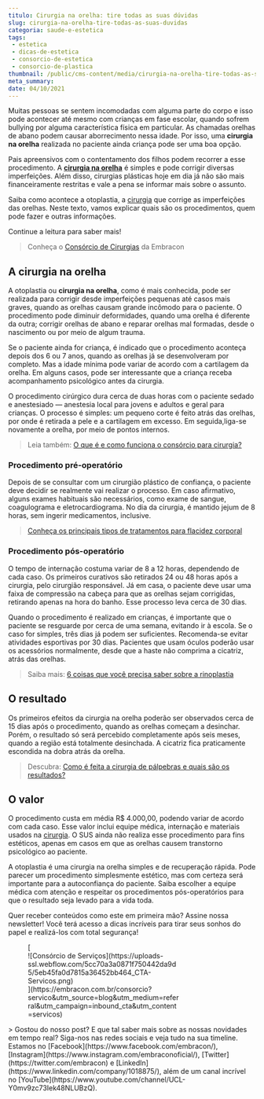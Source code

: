 ```yaml
---
titulo: Cirurgia na orelha: tire todas as suas dúvidas
slug: cirurgia-na-orelha-tire-todas-as-suas-duvidas
categoria: saude-e-estetica
tags:
 - estetica
 - dicas-de-estetica
 - consorcio-de-estetica
 - consorcio-de-plastica
thumbnail: /public/cms-content/media/cirurgia-na-orelha-tire-todas-as-suas-duvidas.jpg
meta_summary: 
date: 04/10/2021
---
```

Muitas pessoas se sentem incomodadas com alguma parte do corpo e isso pode acontecer até mesmo com crianças em fase escolar, quando sofrem bullying por alguma característica física em particular. As chamadas orelhas de abano podem causar aborrecimento nessa idade. Por isso, uma **cirurgia na orelha** realizada no paciente ainda criança pode ser uma boa opção.

Pais apreensivos com o contentamento dos filhos podem recorrer a esse procedimento. A [**cirurgia na orelha**](https://www.embracon.com.br/blog/como-escolher-um-consorcio-de-cirurgia-plastica-em-6-passos) é simples e pode corrigir diversas imperfeições. Além disso, cirurgias plásticas hoje em dia já não são mais financeiramente restritas e vale a pena se informar mais sobre o assunto.

Saiba como acontece a otoplastia, a [cirurgia](https://www.embracon.com.br/blog/como-escolher-um-consorcio-de-cirurgia-plastica-em-6-passos) que corrige as imperfeições das orelhas. Neste texto, vamos explicar quais são os procedimentos, quem pode fazer e outras informações.

Continue a leitura para saber mais!

> Conheça o [Consórcio de Cirurgias](https://www.embracon.com.br/blog/5-duvidas-sobre-o-consorcio-de-cirurgia) da Embracon

A cirurgia na orelha
--------------------

A otoplastia ou **cirurgia na orelha**, como é mais conhecida, pode ser realizada para corrigir desde imperfeições pequenas até casos mais graves, quando as orelhas causam grande incômodo para o paciente. O procedimento pode diminuir deformidades, quando uma orelha é diferente da outra; corrigir orelhas de abano e reparar orelhas mal formadas, desde o nascimento ou por meio de algum trauma.

Se o paciente ainda for criança, é indicado que o procedimento aconteça depois dos 6 ou 7 anos, quando as orelhas já se desenvolveram por completo. Mas a idade mínima pode variar de acordo com a cartilagem da orelha. Em alguns casos, pode ser interessante que a criança receba acompanhamento psicológico antes da cirurgia.

O procedimento cirúrgico dura cerca de duas horas com o paciente sedado e anestesiado — anestesia local para jovens e adultos e geral para crianças. O processo é simples: um pequeno corte é feito atrás das orelhas, por onde é retirada a pele e a cartilagem em excesso. Em seguida,liga-se novamente a orelha, por meio de pontos internos.

> Leia também: [O que é e como funciona o consórcio para cirurgia?](https://www.embracon.com.br/blog/o-que-e-e-como-funciona-o-consorcio-para-cirurgia)

### Procedimento pré-operatório

Depois de se consultar com um cirurgião plástico de confiança, o paciente deve decidir se realmente vai realizar o processo. Em caso afirmativo, alguns exames habituais são necessários, como exame de sangue, coagulograma e eletrocardiograma. No dia da cirurgia, é mantido jejum de 8 horas, sem ingerir medicamentos, inclusive.

> [Conheça os principais tipos de tratamentos para flacidez corporal](https://www.embracon.com.br/blog/saiba-quais-sao-os-principais-tipos-de-tratamentos-para-flacidez-corporal)

### Procedimento pós-operatório

O tempo de internação costuma variar de 8 a 12 horas, dependendo de cada caso. Os primeiros curativos são retirados 24 ou 48 horas após a cirurgia, pelo cirurgião responsável. Já em casa, o paciente deve usar uma faixa de compressão na cabeça para que as orelhas sejam corrigidas, retirando apenas na hora do banho. Esse processo leva cerca de 30 dias.

Quando o procedimento é realizado em crianças, é importante que o paciente se resguarde por cerca de uma semana, evitando ir à escola. Se o caso for simples, três dias já podem ser suficientes. Recomenda-se evitar atividades esportivas por 30 dias. Pacientes que usam óculos poderão usar os acessórios normalmente, desde que a haste não comprima a cicatriz, atrás das orelhas.

> Saiba mais: [6 coisas que você precisa saber sobre a rinoplastia](https://www.embracon.com.br/blog/6-coisas-sobre-a-rinoplastia)

O resultado
-----------

Os primeiros efeitos da cirurgia na orelha poderão ser observados cerca de 15 dias após o procedimento, quando as orelhas começam a desinchar. Porém, o resultado só será percebido completamente após seis meses, quando a região está totalmente desinchada. A cicatriz fica praticamente escondida na dobra atrás da orelha.

> Descubra: [Como é feita a cirurgia de pálpebras e quais são os resultados?](https://www.embracon.com.br/blog/como-e-feita-a-cirurgia-de-palpebras-e-quais-sao-os-resultados)

O valor
-------

O procedimento custa em média R$ 4.000,00, podendo variar de acordo com cada caso. Esse valor inclui equipe médica, internação e materiais usados na [cirurgia](https://www.embracon.com.br/consorcio-servicos). O SUS ainda não realiza esse procedimento para fins estéticos, apenas em casos em que as orelhas causem transtorno psicológico ao paciente.

A otoplastia é uma cirurgia na orelha simples e de recuperação rápida. Pode parecer um procedimento simplesmente estético, mas com certeza será importante para a autoconfiança do paciente. Saiba escolher a equipe médica com atenção e respeitar os procedimentos pós-operatórios para que o resultado seja levado para a vida toda.

Quer receber conteúdos como este em primeira mão? Assine nossa newsletter! Você terá acesso a dicas incríveis para tirar seus sonhos do papel e realizá-los com total segurança!

<figure class="w-richtext-figure-type-image w-richtext-align-center" style="max-width:310px">[<div>![Consórcio de Serviços](https://uploads-ssl.webflow.com/5cc70a3a0871f750442da9d5/5eb45fa0d7815a36452bb464_CTA-Servicos.png)</div>](https://embracon.com.br/consorcio?servico&utm_source=blog&utm_medium=referral&utm_campaign=inbound_cta&utm_content=servicos)</figure>> Gostou do nosso post? E que tal saber mais sobre as nossas novidades em tempo real? Siga-nos nas redes sociais e veja tudo na sua timeline. Estamos no [Facebook](https://www.facebook.com/embracon/), [Instagram](https://www.instagram.com/embraconoficial/), [Twitter](https://twitter.com/embracon) e [LinkedIn](https://www.linkedin.com/company/1018875/), além de um canal incrível no [YouTube](https://www.youtube.com/channel/UCL-Y0mv9zc73Iek48NLUBzQ).
